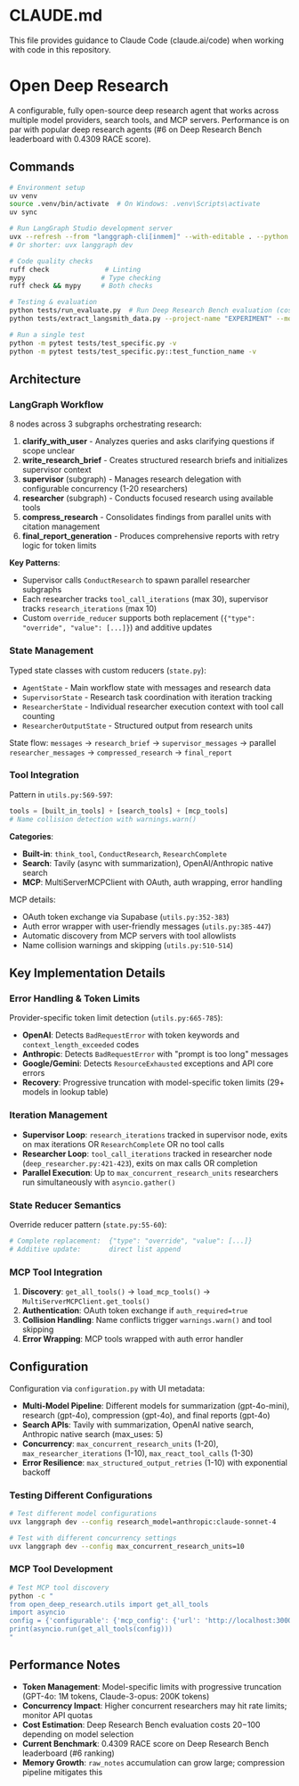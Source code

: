# CLAUDE.md

This file provides guidance to Claude Code (claude.ai/code) when working with code in this repository.

# Open Deep Research

A configurable, fully open-source deep research agent that works across multiple model providers, search tools, and MCP servers. Performance is on par with popular deep research agents (#6 on Deep Research Bench leaderboard with 0.4309 RACE score).

## Commands

```bash
# Environment setup
uv venv
source .venv/bin/activate  # On Windows: .venv\Scripts\activate
uv sync

# Run LangGraph Studio development server
uvx --refresh --from "langgraph-cli[inmem]" --with-editable . --python 3.11 langgraph dev --allow-blocking
# Or shorter: uvx langgraph dev

# Code quality checks
ruff check              # Linting
mypy                   # Type checking
ruff check && mypy     # Both checks

# Testing & evaluation
python tests/run_evaluate.py  # Run Deep Research Bench evaluation (costs $20-$100)
python tests/extract_langsmith_data.py --project-name "EXPERIMENT" --model-name "MODEL" --dataset-name "deep_research_bench"

# Run a single test
python -m pytest tests/test_specific.py -v
python -m pytest tests/test_specific.py::test_function_name -v
```


## Architecture

### LangGraph Workflow
8 nodes across 3 subgraphs orchestrating research:

1. **clarify_with_user** - Analyzes queries and asks clarifying questions if scope unclear
2. **write_research_brief** - Creates structured research briefs and initializes supervisor context
3. **supervisor** (subgraph) - Manages research delegation with configurable concurrency (1-20 researchers)
4. **researcher** (subgraph) - Conducts focused research using available tools
5. **compress_research** - Consolidates findings from parallel units with citation management
6. **final_report_generation** - Produces comprehensive reports with retry logic for token limits

**Key Patterns**:
- Supervisor calls `ConductResearch` to spawn parallel researcher subgraphs
- Each researcher tracks `tool_call_iterations` (max 30), supervisor tracks `research_iterations` (max 10)
- Custom `override_reducer` supports both replacement (`{"type": "override", "value": [...]}`) and additive updates

### State Management
Typed state classes with custom reducers (`state.py`):
- `AgentState` - Main workflow state with messages and research data
- `SupervisorState` - Research task coordination with iteration tracking
- `ResearcherState` - Individual researcher execution context with tool call counting
- `ResearcherOutputState` - Structured output from research units

State flow: `messages` → `research_brief` → `supervisor_messages` → parallel `researcher_messages` → `compressed_research` → `final_report`

### Tool Integration
Pattern in `utils.py:569-597`:
```python
tools = [built_in_tools] + [search_tools] + [mcp_tools]
# Name collision detection with warnings.warn()
```

**Categories**:
- **Built-in**: `think_tool`, `ConductResearch`, `ResearchComplete`
- **Search**: Tavily (async with summarization), OpenAI/Anthropic native search
- **MCP**: MultiServerMCPClient with OAuth, auth wrapping, error handling

MCP details:
- OAuth token exchange via Supabase (`utils.py:352-383`)
- Auth error wrapper with user-friendly messages (`utils.py:385-447`)
- Automatic discovery from MCP servers with tool allowlists
- Name collision warnings and skipping (`utils.py:510-514`)

## Key Implementation Details

### Error Handling & Token Limits
Provider-specific token limit detection (`utils.py:665-785`):
- **OpenAI**: Detects `BadRequestError` with token keywords and `context_length_exceeded` codes
- **Anthropic**: Detects `BadRequestError` with "prompt is too long" messages
- **Google/Gemini**: Detects `ResourceExhausted` exceptions and API core errors
- **Recovery**: Progressive truncation with model-specific token limits (29+ models in lookup table)

### Iteration Management
- **Supervisor Loop**: `research_iterations` tracked in supervisor node, exits on max iterations OR `ResearchComplete` OR no tool calls
- **Researcher Loop**: `tool_call_iterations` tracked in researcher node (`deep_researcher.py:421-423`), exits on max calls OR completion
- **Parallel Execution**: Up to `max_concurrent_research_units` researchers run simultaneously with `asyncio.gather()`

### State Reducer Semantics
Override reducer pattern (`state.py:55-60`):
```python
# Complete replacement:  {"type": "override", "value": [...]}
# Additive update:       direct list append
```

### MCP Tool Integration
1. **Discovery**: `get_all_tools()` → `load_mcp_tools()` → `MultiServerMCPClient.get_tools()`
2. **Authentication**: OAuth token exchange if `auth_required=true`
3. **Collision Handling**: Name conflicts trigger `warnings.warn()` and tool skipping
4. **Error Wrapping**: MCP tools wrapped with auth error handler

## Configuration

Configuration via `configuration.py` with UI metadata:
- **Multi-Model Pipeline**: Different models for summarization (gpt-4o-mini), research (gpt-4o), compression (gpt-4o), and final reports (gpt-4o)
- **Search APIs**: Tavily with summarization, OpenAI native search, Anthropic native search (max_uses: 5)
- **Concurrency**: `max_concurrent_research_units` (1-20), `max_researcher_iterations` (1-10), `max_react_tool_calls` (1-30)
- **Error Resilience**: `max_structured_output_retries` (1-10) with exponential backoff

### Testing Different Configurations
```bash
# Test different model configurations
uvx langgraph dev --config research_model=anthropic:claude-sonnet-4

# Test with different concurrency settings
uvx langgraph dev --config max_concurrent_research_units=10
```

### MCP Tool Development
```bash
# Test MCP tool discovery
python -c "
from open_deep_research.utils import get_all_tools
import asyncio
config = {'configurable': {'mcp_config': {'url': 'http://localhost:3000', 'tools': ['your_tool']}}}
print(asyncio.run(get_all_tools(config)))
"
```

## Performance Notes
- **Token Management**: Model-specific limits with progressive truncation (GPT-4o: 1M tokens, Claude-3-opus: 200K tokens)
- **Concurrency Impact**: Higher concurrent researchers may hit rate limits; monitor API quotas
- **Cost Estimation**: Deep Research Bench evaluation costs $20-$100 depending on model selection
- **Current Benchmark**: 0.4309 RACE score on Deep Research Bench leaderboard (#6 ranking)
- **Memory Growth**: `raw_notes` accumulation can grow large; compression pipeline mitigates this